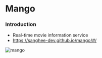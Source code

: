 # Mango

### Introduction

- Real-time movie information service
- https://sanghee-dev.github.io/mango/#/

![mango](https://user-images.githubusercontent.com/61302874/99915031-8528c600-2d44-11eb-8158-f03b798257db.png)
